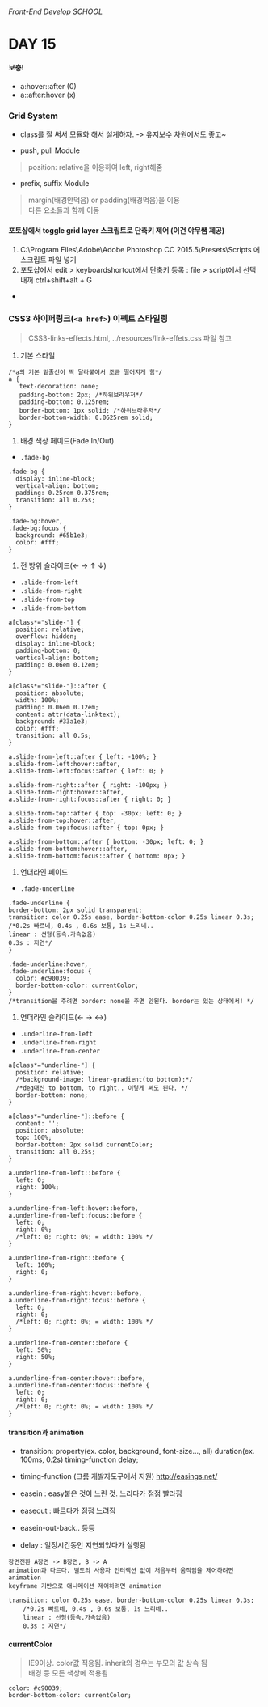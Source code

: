 ###### Front-End Develop SCHOOL

# DAY 15

#### 보충!

- a:hover::after (0)
- a::after:hover (x)

### Grid System 

- class를 잘 써서 모듈화 해서 설계하자. -> 유지보수 차원에서도 좋고~

- push, pull Module

> position: relative을 이용하여 left, right해줌 <br>
> 

- prefix, suffix Module 

> margin(배경안먹음) or padding(배경먹음)을 이용 <br>
> 다른 요소들과 함께 이동

#### 포토샵에서 toggle grid layer 스크립트로 단축키 제어 (이건 야무쌤 제공)

1. C:\Program Files\Adobe\Adobe Photoshop CC 2015.5\Presets\Scripts 에 스크립트 파일 넣기 
2. 포토샵에서 edit > keyboardshortcut에서 단축키 등록 : file > script에서 선택 <br> 내꺼 ctrl+shift+alt + G 

-

### CSS3 하이퍼링크(`<a href>`) 이펙트 스타일링

> CSS3-links-effects.html, ../resources/link-effets.css 파일 참고

1. 기본 스타일

 ```
 /*a의 기본 밑줄선이 딱 달라붙어서 조금 떨어지게 함*/
 a {
	text-decoration: none;
	padding-bottom: 2px; /*하위브라우저*/
	padding-bottom: 0.125rem;
	border-bottom: 1px solid; /*하위브라우저*/
	border-bottom-width: 0.0625rem solid; 
}
 ```

1. 배경 색상 페이드(Fade In/Out)
  - `.fade-bg` 

  ```
.fade-bg {
	display: inline-block;
	vertical-align: bottom;
	padding: 0.25rem 0.375rem;
	transition: all 0.25s;
}

.fade-bg:hover,
.fade-bg:focus {
	background: #65b1e3;
	color: #fff;
}
  ```

1. 전 방위 슬라이드(← → ↑ ↓)
  - `.slide-from-left`
  - `.slide-from-right`
  - `.slide-from-top`
  - `.slide-from-bottom`

  ```
  a[class*="slide-"] {
	position: relative;
	overflow: hidden;
	display: inline-block;
	padding-bottom: 0;
	vertical-align: bottom;
	padding: 0.06em 0.12em;
}

a[class*="slide-"]::after {
	position: absolute;
	width: 100%;
	padding: 0.06em 0.12em;
	content: attr(data-linktext);
	background: #33a1e3;
	color: #fff;
	transition: all 0.5s;
}

a.slide-from-left::after { left: -100%; }
a.slide-from-left:hover::after,
a.slide-from-left:focus::after { left: 0; }

a.slide-from-right::after { right: -100px; }
a.slide-from-right:hover::after,
a.slide-from-right:focus::after { right: 0; }

a.slide-from-top::after { top: -30px; left: 0; }
a.slide-from-top:hover::after,
a.slide-from-top:focus::after { top: 0px; }

a.slide-from-bottom::after { bottom: -30px; left: 0; }
a.slide-from-bottom:hover::after,
a.slide-from-bottom:focus::after { bottom: 0px; }
   ```

1. 언더라인 페이드
  - `.fade-underline`

  ```
.fade-underline {
border-bottom: 2px solid transparent;
transition: color 0.25s ease, border-bottom-color 0.25s linear 0.3s;
/*0.2s 빠르네, 0.4s , 0.6s 보통, 1s 느리네..
linear : 선형(등속.가속없음)
0.3s : 지연*/
}

.fade-underline:hover,
.fade-underline:focus {
	color: #c90039;
	border-bottom-color: currentColor;
}
/*transition을 주려면 border: none을 주면 안된다. border는 있는 상태에서! */
  ```

1. 언더라인 슬라이드(← → ↔)
  - `.underline-from-left`
  - `.underline-from-right`
  - `.underline-from-center`

  ```
a[class*="underline-"] {
	position: relative;
	/*background-image: linear-gradient(to bottom);*/
	/*deg대신 to bottom, to right.. 이렇게 써도 된다. */
	border-bottom: none;
}

a[class*="underline-"]::before {
	content: '';
	position: absolute;
	top: 100%;
	border-bottom: 2px solid currentColor;
	transition: all 0.25s;
}

a.underline-from-left::before {
	left: 0;
	right: 100%;
}

a.underline-from-left:hover::before,
a.underline-from-left:focus::before {
	left: 0;
	right: 0%;
	/*left: 0; right: 0%; = width: 100% */
}

a.underline-from-right::before {
	left: 100%;
	right: 0;
}

a.underline-from-right:hover::before,
a.underline-from-right:focus::before {
	left: 0;
	right: 0;
	/*left: 0; right: 0%; = width: 100% */
}

a.underline-from-center::before {
	left: 50%;
	right: 50%;
}

a.underline-from-center:hover::before,
a.underline-from-center:focus::before {
	left: 0;
	right: 0;
	/*left: 0; right: 0%; = width: 100% */
}
  ```


#### transition과 animation

- transition: property(ex. color, background, font-size..., all) duration(ex. 100ms, 0.2s) timing-function delay;

- timing-function (크롬 개발자도구에서 지원) <http://easings.net/>
 - easein : easy붙은 것이 느린 것. 느리다가 점점 빨라짐 
 - easeout : 빠르다가 점점 느려짐 
 - easein-out-back.. 등등 

- delay : 일정시간동안 지연되었다가 실행됨 

```
장면전환 A장면 -> B장면, B -> A 
animation과 다르다. 별도의 사용자 인터렉션 없이 처음부터 움직임을 제어하려면 animation
keyframe 기반으로 애니메이션 제어하려면 animation
```

```
transition: color 0.25s ease, border-bottom-color 0.25s linear 0.3s;
	/*0.2s 빠르네, 0.4s , 0.6s 보통, 1s 느리네..
	linear : 선형(등속.가속없음)
	0.3s : 지연*/
```

#### currentColor

> IE9이상. color값 적용됨. inherit의 경우는 부모의 값 상속 됨 <br>
> 배경 등 모든 색상에 적용됨 

```
color: #c90039;
border-bottom-color: currentColor;
```